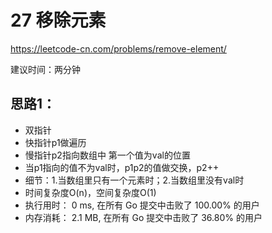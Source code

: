# 27 移除元素
https://leetcode-cn.com/problems/remove-element/

建议时间：两分钟

## 思路1：
- 双指针
- 快指针p1做遍历
- 慢指针p2指向数组中 第一个值为val的位置
- 当p1指向的值不为val时，p1p2的值做交换，p2++
- 细节：1.当数组里只有一个元素时；2.当数组里没有val时
- 时间复杂度O(n)，空间复杂度O(1)
- 执行用时： 0 ms, 在所有 Go 提交中击败了 100.00% 的用户
- 内存消耗： 2.1 MB, 在所有 Go 提交中击败了 36.80% 的用户

